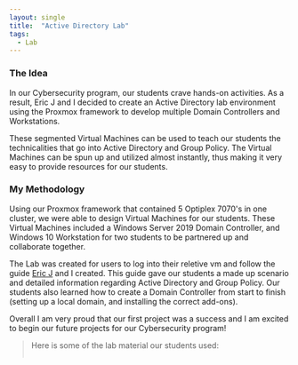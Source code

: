 ```yaml
---
layout: single
title:  "Active Directory Lab"
tags:
  - Lab
---
```

### The Idea
In our Cybersecurity program, our students crave hands-on activities. As a result, Eric J and I decided to create an Active Directory lab environment using the Proxmox framework to develop multiple Domain Controllers and Workstations.

These segmented Virtual Machines can be used to teach our students the technicalities that go into Active Directory and Group Policy. The Virtual Machines can be spun up and utilized almost instantly, thus making it very easy to provide resources for our students.

### My Methodology

Using our Proxmox framework that contained 5 Optiplex 7070's in one cluster, we were able to design Virtual Machines for our students. These Virtual Machines included a Windows Server 2019 Domain Controller, and Windows 10 Workstation for two students to be partnered up and collaborate together.

The Lab was created for users to log into their reletive vm and follow the guide [Eric J](https://35th.io) and I created. This guide gave our students a made up scenario and detailed information regarding Active Directory and Group Policy. Our students also learned how to create a Domain Controller from start to finish (setting up a local domain, and installing the correct add-ons). 

Overall I am very proud that our first project was a success and I am excited to begin our future projects for our Cybersecurity program!


>Here is some of the lab material our students used:
>
><img src="{{ site.url }}{{ site.baseurl }}/images/adlab.jpg" alt="" class="full">